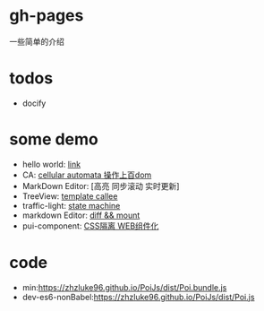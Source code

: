 # gh-pages
一些简单的介绍

# todos
- docify

# some demo
- hello world: [link](https://zhzluke96.github.io/PoiJs/example/hello%20world.html)
- CA: [cellular automata 操作上百dom](https://zhzluke96.github.io/PoiJs/example/ca/CAxx.html)
- MarkDown Editor: [高亮 同步滚动 实时更新]
- TreeView: [template callee](https://zhzluke96.github.io/PoiJs/example/treeView/index.html)
- traffic-light: [state machine](https://zhzluke96.github.io/PoiJs/example/fsm/index.html)
- markdown Editor: [diff && mount](https://zhzluke96.github.io/PoiJs/example/Editor/index.html)
- pui-component: [CSS隔离 WEB组件化](https://zhzluke96.github.io/PoiJs/example/pui-comp/index.html)

# code
- min:https://zhzluke96.github.io/PoiJs/dist/Poi.bundle.js
- dev-es6-nonBabel:https://zhzluke96.github.io/PoiJs/dist/Poi.js
